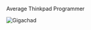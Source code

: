 Average Thinkpad Programmer

![Gigachad](https://media2.giphy.com/media/v1.Y2lkPTc5MGI3NjExZWQwMHNjdG12ajJsZDIxMWkzN3ZocmY5ZWt5NGN4c2hiZ3l4MHhidiZlcD12MV9pbnRlcm5hbF9naWZfYnlfaWQmY3Q9Zw/CAYVZA5NRb529kKQUc/giphy.gif)
